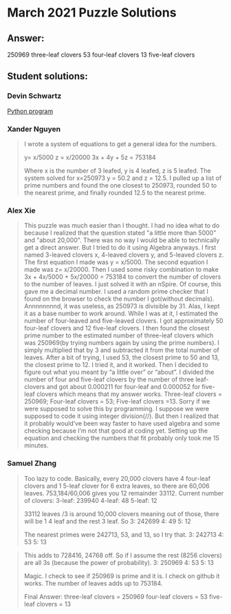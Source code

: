 # March 2021 Puzzle Solutions

## Answer:
250969 three-leaf clovers
53 four-leaf clovers
13 five-leaf clovers


## Student solutions:
### Devin Schwartz
[Python program](https://replit.com/@DevinS73/marchpuz)


### Xander Nguyen
> I wrote a system of equations to get a general idea for the numbers. 
>
> y= x/5000
> z = x/20000
> 3x + 4y + 5z = 753184
>
> Where x is the number of 3 leafed, y is 4 leafed, z is  5 leafed. 
> The system solved for x=250973 y = 50.2 and z = 12.5. I pulled up a 
> list of prime numbers and found the one closest to 250973, rounded 
> 50 to the nearest prime, and finally rounded 12.5 to the nearest 
> prime.

### Alex Xie
> This puzzle was much easier than I thought. I had no idea what to do because I realized that the question stated "a little more than 5000" and "about 20,000". There was no way I would be able to technically get a direct answer. But I tried to do it using Algebra anyways. I first named 3-leaved clovers x, 4-leaved clovers y, and 5-leaved clovers z. The first equation I made was y = x/5000. The second equation I made was z= x/20000. Then I used some risky combination to make 3x + 4x/5000 + 5x/20000 = 753184 to convert the number of clovers to the number of leaves. I just solved it with an nSpire. Of course, this gave me a decimal number. I used a random prime checker that I found on the browser to check the number I got(without decimals). Annnnnnnnd, it was useless, as 250973 is divisible by 31. Alas, I kept it as a base number to work around. While I was at it, I estimated the number of four-leaved and five-leaved clovers. I got approximately 50 four-leaf clovers and 12 five-leaf clovers. I then found the closest prime number to the estimated number of three-leaf clovers which was 250969(by trying numbers again by using the prime numbers). I simply multiplied that by 3 and subtracted it from the total number of leaves. After a bit of trying, I used 53, the closest prime to 50 and 13, the closest prime to 12. I tried it, and it worked. Then I decided to figure out what you meant by “a little over” or “about”. I divided the number of four and five-leaf clovers by the number of three leaf-clovers and got about 0.000211 for four-leaf and 0.000052 for five-leaf clovers which means that my answer works. Three-leaf clovers = 250969; Four-leaf clovers = 53; Five-leaf clovers =13.
Sorry if we were supposed to solve this by programming. I suppose we were supposed to code it using integer division(//). But then I realized that it probably would’ve been way faster to have used algebra and some checking because I’m not that good at coding yet. Setting up the equation and checking the numbers that fit probably only took me 15 minutes.

### Samuel Zhang
> Too lazy to code. Basically, every 20,000 clovers have 4 four-leaf clovers and 1 5-leaf clover for 6 extra leaves, so there are 60,006 leaves. 753,184/60,006 gives you 12 remainder 33112.
> Current number of clovers:
> 3-leaf: 239940
> 4-leaf: 48
> 5-leaf: 12
> 
> 33112 leaves /3 is around 10,000 clovers meaning out of those, there will be 1 4 leaf and the rest 3 leaf.
> So
> 3: 242699
> 4: 49
> 5: 12
> 
> The nearest primes were 242713, 53, and 13, so I try that.
> 3: 242713
> 4: 53
> 5: 13

> This adds to 728416, 24768 off.
> So if I assume the rest (8256 clovers) are all 3s (because the power of probability).
> 3: 250969
> 4: 53
> 5: 13
> 
> Magic. I check to see if 250969 is prime and it is. I check on github it works. The number of leaves adds up to 753184.
> 
> Final Answer:
> three-leaf clovers = 250969
> four-leaf clovers = 53
> five-leaf clovers = 13
